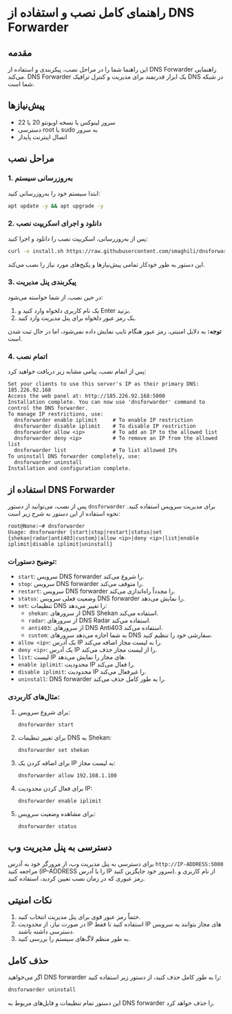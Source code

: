 # راهنمای کامل نصب و استفاده از DNS Forwarder

## مقدمه
این راهنما شما را در مراحل نصب، پیکربندی و استفاده از DNS Forwarder راهنمایی می‌کند. DNS Forwarder یک ابزار قدرتمند برای مدیریت و کنترل ترافیک DNS در شبکه شما است.

## پیش‌نیازها
- سرور لینوکس با نسخه اوبونتو 20 یا 22
- دسترسی root یا sudo به سرور
- اتصال اینترنت پایدار

## مراحل نصب

### 1. به‌روزرسانی سیستم
ابتدا سیستم خود را به‌روزرسانی کنید:

```bash
apt update -y && apt upgrade -y
```

### 2. دانلود و اجرای اسکریپت نصب
پس از به‌روزرسانی، اسکریپت نصب را دانلود و اجرا کنید:

```bash
curl -o install.sh https://raw.githubusercontent.com/smaghili/dnsforwarder/main/install.sh && chmod +x install.sh && ./install.sh
```

این دستور به طور خودکار تمامی پیش‌نیازها و پکیج‌های مورد نیاز را نصب می‌کند.

### 3. پیکربندی پنل مدیریت
در حین نصب، از شما خواسته می‌شود:

1. یک نام کاربری دلخواه وارد کنید و Enter بزنید.
2. یک رمز عبور دلخواه برای پنل مدیریت وارد کنید.

**توجه:** به دلایل امنیتی، رمز عبور هنگام تایپ نمایش داده نمی‌شود، اما در حال ثبت شدن است.

### 4. اتمام نصب
پس از اتمام نصب، پیامی مشابه زیر دریافت خواهید کرد:

```
Set your clients to use this server's IP as their primary DNS:
185.226.92.168
Access the web panel at: http://185.226.92.168:5000
Installation complete. You can now use 'dnsforwarder' command to control the DNS forwarder.
To manage IP restrictions, use:
  dnsforwarder enable iplimit     # To enable IP restriction
  dnsforwarder disable iplimit    # To disable IP restriction
  dnsforwarder allow <ip>         # To add an IP to the allowed list
  dnsforwarder deny <ip>          # To remove an IP from the allowed list
  dnsforwarder list               # To list allowed IPs
To uninstall DNS forwarder completely, use:
  dnsforwarder uninstall
Installation and configuration complete.
```

## استفاده از DNS Forwarder

پس از نصب، می‌توانید از دستور `dnsforwarder` برای مدیریت سرویس استفاده کنید. نحوه استفاده از این دستور به شرح زیر است:

```
root@None:~# dnsforwarder 
Usage: dnsforwarder {start|stop|restart|status|set {shekan|radar|anti403|custom}|allow <ip>|deny <ip>|list|enable iplimit|disable iplimit|uninstall}
```

### توضیح دستورات:

- `start`: سرویس DNS forwarder را شروع می‌کند.
- `stop`: سرویس DNS forwarder را متوقف می‌کند.
- `restart`: سرویس DNS forwarder را مجدداً راه‌اندازی می‌کند.
- `status`: وضعیت فعلی سرویس DNS forwarder را نمایش می‌دهد.
- `set`: تنظیمات DNS را تغییر می‌دهد:
  - `shekan`: از سرورهای DNS Shekan استفاده می‌کند.
  - `radar`: از سرورهای DNS Radar استفاده می‌کند.
  - `anti403`: از سرورهای DNS Anti403 استفاده می‌کند.
  - `custom`: به شما اجازه می‌دهد سرورهای DNS سفارشی خود را تنظیم کنید.
- `allow <ip>`: یک آدرس IP را به لیست مجاز اضافه می‌کند.
- `deny <ip>`: یک آدرس IP را از لیست مجاز حذف می‌کند.
- `list`: لیست IP های مجاز را نمایش می‌دهد.
- `enable iplimit`: محدودیت IP را فعال می‌کند.
- `disable iplimit`: محدودیت IP را غیرفعال می‌کند.
- `uninstall`: DNS forwarder را به طور کامل حذف می‌کند.

### مثال‌های کاربردی:

1. برای شروع سرویس:
   ```
   dnsforwarder start
   ```

2. برای تغییر تنظیمات DNS به Shekan:
   ```
   dnsforwarder set shekan
   ```

3. برای اضافه کردن یک IP به لیست مجاز:
   ```
   dnsforwarder allow 192.168.1.100
   ```

4. برای فعال کردن محدودیت IP:
   ```
   dnsforwarder enable iplimit
   ```

5. برای مشاهده وضعیت سرویس:
   ```
   dnsforwarder status
   ```

## دسترسی به پنل مدیریت وب

برای دسترسی به پنل مدیریت وب، از مرورگر خود به آدرس `http://IP-ADDRESS:5000` مراجعه کنید (IP-ADDRESS را با آدرس IP سرور خود جایگزین کنید). از نام کاربری و رمز عبوری که در زمان نصب تعیین کردید، استفاده کنید.

## نکات امنیتی

1. حتماً رمز عبور قوی برای پنل مدیریت انتخاب کنید.
2. در صورت نیاز، از محدودیت IP استفاده کنید تا فقط IP های مجاز بتوانند به سرویس دسترسی داشته باشند.
3. به طور منظم لاگ‌های سیستم را بررسی کنید.

## حذف کامل

اگر می‌خواهید DNS forwarder را به طور کامل حذف کنید، از دستور زیر استفاده کنید:

```bash
dnsforwarder uninstall
```

این دستور تمام تنظیمات و فایل‌های مربوط به DNS forwarder را حذف خواهد کرد.
